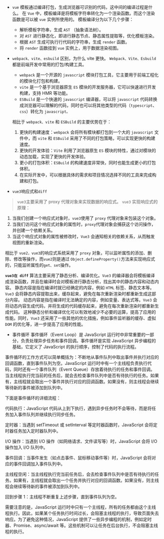 - `vue` 模板通过编译打包，生成浏览器可识别的代码，这中间的编译过程是什么。
    在 `Vue` 中，模板编译是将模板字符串转化为一个渲染函数。而这个渲染函数是可以被 `vue` 实例所使用的。
    模板编译分为以下几个步骤：
    - 解析模板字符串，生成 `AST` （抽象语法树）。
    - 对 `AST` 进行静态化，即进行静态节点、静态属性提取等，优化模板渲染。
    - 根据 `AST` 生成可执行行代码的字符串，生成 `render` 函数。
    - 将 `render` 函数挂到 `vue` 实例上，用于数据渲染视图。


- `webpack、vite、esbuild` 区别，为什么 vite 更快。
    `Webpack、Vite、Esbuild` 都是前端开发中常用的打包/构建工具。
    - `webpack` 是一个开源的 `javascript` 模块打包工具，它主要用于前端工程化的模块化打包和构建。
    - `vite` 是一个基于浏览器原生 `ES` 模块的开发服务器，它可以快速进行开发构建，支持 HMR 等功能。
    - `ESBuild` 是一个快速的 `javascript` 编译器，可以将 `javascript` 代码转换成浏览器可以理解的代码，同时也可以将其他类型的代码（`typescript`、`css`）转化为 ``javascript。``

    相比于 `webpack、vite` 和 `ESBuild` 的主要优势在于：
     1. 更快的构建速度：`webpack` 会将所有模块都打包到一个大的 `javascript` 文件中，而 `vite` 和 `ESBuild` 采用了不同的打包策略，可以实现更快的构建速度。
     2. 更快的开发体验：`Vite` 利用了浏览器原生 `ES` 模块的特性，通过对模块的动态加载，实现了更快的开发体验。
     3. 更小的打包体积：`ESBuild` 的构建速度非常快，同时也能生成更小的打包体积。
     4. 在实际开发中，可以根据具体的需求和项目情况选择不同的工具来完成构建和打包。


- `vue3`响应式和`diff`
> `vue3`主要采用了 proxy 代理对象来实现数据的响应式。
`vue3` 实现响应式的原理：
1. 当我们创建一个响应式对象时，`vue3`使用了 `proxy` 代理对象来包装这个对象。
2. 当我们访问这个响应式对象的属性时，`proxy`代理对象会捕获这个访问操作，并创建一个依赖关系。
3. 当这个响应式对象的属性被修改时，`Vue3` 会通知相关的依赖关系，从而触发视图的重新渲染。

相比于 `vue2，vue3`的响应式系统采用了 `proxy` 对象，可以监听属性的添加、删除、修改等操作，而`vue2`则是通过
`Object.defineProperty()`方法来实现响应式的，只能监听属性的`get、set`操作。

**`vue3在 diff`** 算法主要采用了静态分析、编译优化。`Vue3` 的编译器会将模板编译成渲染函数，并且在编译时会对模板进行静态分析，找出其中的静态内容和动态内容。
静态内容是指在编译时就已经确定的内容，例如 `HTML` 标签、静态文本等。`Vue3` 会将静态内容提取出来，缓存起来，避免在每次重新渲染时都重新生成这部分内容。
动态内容是指在编译时无法确定的内容，例如变量、表达式等。`Vue3` 会将动态内容生成代码，并将生成的代码缓存起来，避免在每次重新渲染时都重新生成代码。
这种静态分析和编译优化可以有效地减少不必要的运算，提高了应用的性能。同时，`Vue3` 还采用了一些其他的优化措施，例如事件监听器的缓存、虚拟 `DOM` 的优化等，进一步提高了应用的性能。


- 事件循环
事件循环（Event Loop）是 JavaScript 运行时中非常重要的一部分，负责处理异步任务和事件回调。事件循环是实现 JavaScript 异步编程的基础，它定义了 JavaScript 的执行顺序，控制了代码的执行流程。

事件循环的工作方式可以简单概括为：不断地从事件队列中取出事件并执行对应的回调函数，直到事件队列为空。JavaScript 运行时中有一个主线程负责执行代码，同时还有一个事件队列（Event Queue）存放着待执行的任务和事件回调。当主线程执行完当前的任务后，就会去检查事件队列中是否有待执行的任务。如果有，主线程就会取出一个事件并执行对应的回调函数。如果没有，则主线程会继续等待新的事件被添加到队列中。

下面是事件循环的详细流程：

代码执行：JavaScript 代码从上到下执行，遇到异步任务时不会等待，而是将任务加入事件队列并继续执行同步任务。

定时器：当遇到 setTimeout 或 setInterval 等定时器函数时，JavaScript 会将定时器任务加入定时器队列中。

I/O 操作：当遇到 I/O 操作（如网络请求、文件读写等）时，JavaScript 会将 I/O 操作加入 I/O 队列中。

事件回调：当事件发生（如点击事件、鼠标移动事件等）时，JavaScript 会将对应的事件回调加入事件队列中。

主线程空闲：当主线程执行完当前任务后，会去检查事件队列中是否有待执行的任务。如果有，主线程就会取出一个任务并执行对应的回调函数。如果没有，则主线程会继续等待新的事件被添加到队列中。

回到步骤 1：主线程不断重复上述步骤，直到事件队列为空。

需要注意的是，JavaScript 运行时中只有一个主线程，所有的任务都由这个主线程执行。因此，如果某个任务执行时间过长，会阻塞主线程的执行，导致页面失去响应。为了避免这种情况，JavaScript 提供了一些异步编程的机制，例如定时器、Promise、async/await 等。这些机制可以让任务在后台执行，不会阻塞主线程的执行。